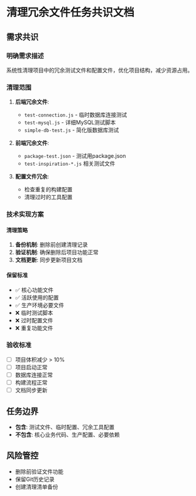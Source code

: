 # 清理冗余文件任务共识文档

## 需求共识

### 明确需求描述
系统性清理项目中的冗余测试文件和配置文件，优化项目结构，减少资源占用。

### 清理范围
1. **后端冗余文件**:
   - `test-connection.js` - 临时数据库连接测试
   - `test-mysql.js` - 详细MySQL测试脚本
   - `simple-db-test.js` - 简化版数据库测试

2. **前端冗余文件**:
   - `package-test.json` - 测试用package.json
   - `test-inspiration-*.js` 相关测试文件

3. **配置文件冗余**:
   - 检查重复的构建配置
   - 清理过时的工具配置

### 技术实现方案

#### 清理策略
1. **备份机制**: 删除前创建清理记录
2. **验证机制**: 确保删除后项目功能正常
3. **文档更新**: 同步更新项目文档

#### 保留标准
- ✅ 核心功能文件
- ✅ 活跃使用的配置
- ✅ 生产环境必要文件
- ❌ 临时测试脚本
- ❌ 过时配置文件
- ❌ 重复功能文件

### 验收标准
- [ ] 项目体积减少 > 10%
- [ ] 项目启动正常
- [ ] 数据库连接正常
- [ ] 构建流程正常
- [ ] 文档同步更新

## 任务边界
- **包含**: 测试文件、临时配置、冗余工具配置
- **不包含**: 核心业务代码、生产配置、必要依赖

## 风险管控
- 删除前验证文件功能
- 保留Git历史记录
- 创建清理清单备份